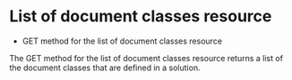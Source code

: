 # List of document classes resource

- GET method for the list of document classes resource

The GET method for the list of document classes resource returns a list of the document classes that are defined in a solution.